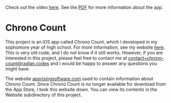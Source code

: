 Check out the video [here](https://nextcloud.intuitiveexplanations.com/s/ezdzLjKjCidQe5X). See the
[PDF] for more information about the app.

[pdf]: https://github.com/radian-software/chrono-count/blob/master/ChronoCountDetails.pdf

# Chrono Count

This project is an iOS app called Chrono Count, which I developed in
my sophomore year of high school. For more information, see my website
[here][other projects]. This is very old code, and I do not know if it
still works. However, if you are interested in this project, please
feel free to contact me at [contact+chrono-count@radian.codes][email]
and I would be happy to answer any questions you might have.

The website [apprisingsoftware.com][old website] used to contain
information about Chrono Count. Since Chrono Count is no longer
available for download from the App Store, I took this website down.
You can view its contents in the Website subdirectory of this project.

[email]: mailto:contact+chrono-count@radian.codes
[old website]: http://apprisingsoftware.com
[other projects]: https://intuitiveexplanations.com/other-projects/
